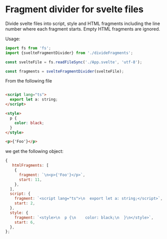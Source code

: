 # Fragment divider for svelte files

Divide svelte files into script, style and HTML fragments including the line number where each fragment starts. 
Empty HTML fragments are ignored.

Usage:

```ts
import fs from 'fs';
import {svelteFragmentDivider} from './divideFragments';

const svelteFile = fs.readFileSync('./App.svelte', 'utf-8');

const fragments = svelteFragmentDivider(svelteFile);
```
From the following file
```html

<script lang="ts">
  export let a: string;
</script>

<style>
  p {
    color: black;
  }
</style>

<p>{'Foo'}</p>
```
we get the following object:
```js
{
   htmlFragments: [
    {
      fragment: `\n<p>{'Foo'}</p>`,
      start: 11,
    },
  ],
  script: {
    fragment: `<script lang="ts">\n  export let a: string;</script>`,
    start: 2,   
  },
  style: {
    fragment: `<style>\n  p {\n    color: black;\n  }\n</style>`,
    start: 6,
  },
};
```